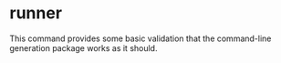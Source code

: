 # runner

This command provides some basic validation that the command-line generation package works as it should.
